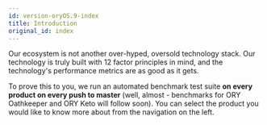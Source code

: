 ```yaml
---
id: version-oryOS.9-index
title: Introduction
original_id: index
---
```


Our ecosystem is not another over-hyped, oversold technology stack. Our technology is truly built with 12 factor principles
in mind, and the technology's performance metrics are as good as it gets.

To prove this to you, we run an automated benchmark test suite **on every product on every push to master**
(well, almost - benchmarks for ORY Oathkeeper and ORY Keto will follow soon). You can
select the product you would like to know more about from the navigation on the left.
